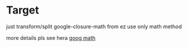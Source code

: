 
# Target
just transform/split google-closure-math from ez use only math method

more details pls see hera [goog math](https://github.com/google/closure-library/tree/master/closure/goog/math)
